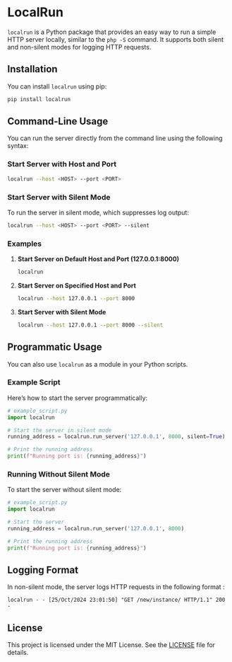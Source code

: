 # LocalRun

`localrun` is a Python package that provides an easy way to run a simple HTTP server locally, similar to the `php -S` command. It supports both silent and non-silent modes for logging HTTP requests.

## Installation

You can install `localrun` using pip:

```bash
pip install localrun
```

## Command-Line Usage

You can run the server directly from the command line using the following syntax:

### Start Server with Host and Port

```bash
localrun --host <HOST> --port <PORT>
```

### Start Server with Silent Mode

To run the server in silent mode, which suppresses log output:

```bash
localrun --host <HOST> --port <PORT> --silent
```

### Examples

1. **Start Server on Default Host and Port (127.0.0.1:8000)**

   ```bash
   localrun
   ```

2. **Start Server on Specified Host and Port**

   ```bash
   localrun --host 127.0.0.1 --port 8000
   ```

3. **Start Server with Silent Mode**

   ```bash
   localrun --host 127.0.0.1 --port 8000 --silent
   ```

## Programmatic Usage

You can also use `localrun` as a module in your Python scripts.

### Example Script

Here’s how to start the server programmatically:

```python
# example_script.py
import localrun

# Start the server in silent mode
running_address = localrun.run_server('127.0.0.1', 8000, silent=True)

# Print the running address
print(f"Running port is: {running_address}")
```

### Running Without Silent Mode

To start the server without silent mode:

```python
# example_script.py
import localrun

# Start the server
running_address = localrun.run_server('127.0.0.1', 8000)

# Print the running address
print(f"Running port is: {running_address}")
```

## Logging Format

In non-silent mode, the server logs HTTP requests in the following format :

```
localrun - - [25/Oct/2024 23:01:50] "GET /new/instance/ HTTP/1.1" 200 -
```


## License

This project is licensed under the MIT License. See the [LICENSE](LICENSE) file for details.


